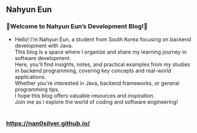## Nahyun Eun 

### 🥳Welcome to Nahyun Eun’s Development Blog!🥳

 - Hello! I'm Nahyun Eun, a student from South Korea focusing on backend development with Java. <br>
    This blog is a space where I organize and share my learning journey in software development. <br>
    Here, you'll find insights, notes, and practical examples from my studies in backend programming, covering key concepts and real-world applications. <br>
    Whether you're interested in Java, backend frameworks, or general programming tips, <br>
    I hope this blog offers valuable resources and inspiration. <br>
    Join me as I explore the world of coding and software engineering!<br><br>

### https://nan0silver.github.io/